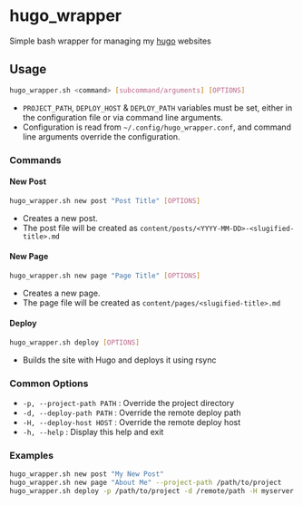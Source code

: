 # hugo_wrapper

Simple bash wrapper for managing my [hugo](https://gohugo.io/) websites

## Usage

```bash
hugo_wrapper.sh <command> [subcommand/arguments] [OPTIONS]
```

- `PROJECT_PATH`, `DEPLOY_HOST` & `DEPLOY_PATH` variables must be set, either in the configuration file or via command line arguments.
- Configuration is read from `~/.config/hugo_wrapper.conf`, and command line arguments override the configuration.

### Commands

#### New Post

```bash
hugo_wrapper.sh new post "Post Title" [OPTIONS]
```

- Creates a new post.
- The post file will be created as `content/posts/<YYYY-MM-DD>-<slugified-title>.md`

#### New Page

```bash
hugo_wrapper.sh new page "Page Title" [OPTIONS]
```

- Creates a new page.
- The page file will be created as `content/pages/<slugified-title>.md`

#### Deploy

```bash
hugo_wrapper.sh deploy [OPTIONS]
```

- Builds the site with Hugo and deploys it using rsync

### Common Options

- `-p, --project-path PATH` : Override the project directory
- `-d, --deploy-path PATH` : Override the remote deploy path
- `-H, --deploy-host HOST` : Override the remote deploy host
- `-h, --help` : Display this help and exit

### Examples

```bash
hugo_wrapper.sh new post "My New Post"
hugo_wrapper.sh new page "About Me" --project-path /path/to/project
hugo_wrapper.sh deploy -p /path/to/project -d /remote/path -H myserver
```
